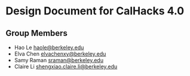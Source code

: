 Design Document for CalHacks 4.0
================================

## Group Members

* Hao Le <haole@berkeley.edu>
* Elva Chen <elvachenxy@berkeley.edu>
* Samy Raman <sraman@berkeley.edu>
* Claire Li <shengxiao.claire.li@berkeley.edu>

